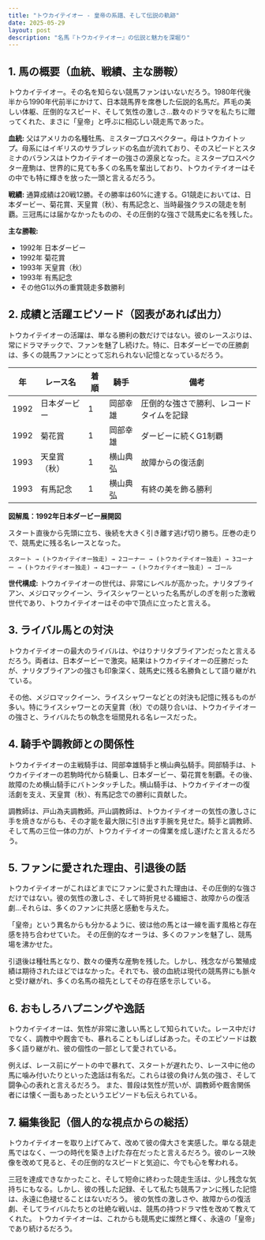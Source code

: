 ```yaml
---
title: "トウカイテイオー - 皇帝の系譜、そして伝説の軌跡"
date: 2025-05-29
layout: post
description: "名馬『トウカイテイオー』の伝説と魅力を深堀り"
---
```


## 1. 馬の概要（血統、戦績、主な勝鞍）

トウカイテイオー。その名を知らない競馬ファンはいないだろう。1980年代後半から1990年代前半にかけて、日本競馬界を席巻した伝説的名馬だ。芦毛の美しい体躯、圧倒的なスピード、そして気性の激しさ…数々のドラマを私たちに贈ってくれた、まさに「皇帝」と呼ぶに相応しい競走馬であった。

**血統:** 父はアメリカの名種牡馬、ミスタープロスペクター。母はトウカイトップ。母系にはイギリスのサラブレッドの名血が流れており、そのスピードとスタミナのバランスはトウカイテイオーの強さの源泉となった。ミスタープロスペクター産駒は、世界的に見ても多くの名馬を輩出しており、トウカイテイオーはその中でも特に輝きを放った一頭と言えるだろう。

**戦績:**  通算成績は20戦12勝。その勝率は60%に達する。G1競走においては、日本ダービー、菊花賞、天皇賞（秋）、有馬記念と、当時最強クラスの競走を制覇。三冠馬には届かなかったものの、その圧倒的な強さで競馬史に名を残した。

**主な勝鞍:**

* 1992年 日本ダービー
* 1992年 菊花賞
* 1993年 天皇賞（秋）
* 1993年 有馬記念
* その他G1以外の重賞競走多数勝利


## 2. 成績と活躍エピソード（図表があれば出力）

トウカイテイオーの活躍は、単なる勝利の数だけではない。彼のレースぶりは、常にドラマチックで、ファンを魅了し続けた。特に、日本ダービーでの圧勝劇は、多くの競馬ファンにとって忘れられない記憶となっているだろう。

| 年 | レース名         | 着順 | 騎手      | 備考                                   |
|---|-----------------|-----|-----------|----------------------------------------|
| 1992 | 日本ダービー       | 1   | 岡部幸雄 | 圧倒的な強さで勝利、レコードタイムを記録 |
| 1992 | 菊花賞           | 1   | 岡部幸雄 | ダービーに続くG1制覇                    |
| 1993 | 天皇賞（秋）     | 1   | 横山典弘 | 故障からの復活劇                        |
| 1993 | 有馬記念         | 1   | 横山典弘 | 有終の美を飾る勝利                    |


**図解風：1992年日本ダービー展開図**

スタート直後から先頭に立ち、後続を大きく引き離す逃げ切り勝ち。圧巻の走りで、競馬史に残る名レースとなった。

```
スタート → (トウカイテイオー独走) → 2コーナー → (トウカイテイオー独走) → 3コーナー → (トウカイテイオー独走) → 4コーナー → (トウカイテイオー独走) → ゴール
```

**世代構成:** トウカイテイオーの世代は、非常にレベルが高かった。ナリタブライアン、メジロマックイーン、ライスシャワーといった名馬がしのぎを削った激戦世代であり、トウカイテイオーはその中で頂点に立ったと言える。


## 3. ライバル馬との対決

トウカイテイオーの最大のライバルは、やはりナリタブライアンだったと言えるだろう。両者は、日本ダービーで激突。結果はトウカイテイオーの圧勝だったが、ナリタブライアンの強さも印象深く、競馬史に残る名勝負として語り継がれている。

その他、メジロマックイーン、ライスシャワーなどとの対決も記憶に残るものが多い。特にライスシャワーとの天皇賞（秋）での競り合いは、トウカイテイオーの強さと、ライバルたちの執念を垣間見れる名レースだった。


## 4. 騎手や調教師との関係性

トウカイテイオーの主戦騎手は、岡部幸雄騎手と横山典弘騎手。岡部騎手は、トウカイテイオーの若駒時代から騎乗し、日本ダービー、菊花賞を制覇。その後、故障のため横山騎手にバトンタッチした。横山騎手は、トウカイテイオーの復活劇を支え、天皇賞（秋）、有馬記念での勝利に貢献した。

調教師は、戸山為夫調教師。戸山調教師は、トウカイテイオーの気性の激しさに手を焼きながらも、その才能を最大限に引き出す手腕を見せた。騎手と調教師、そして馬の三位一体の力が、トウカイテイオーの偉業を成し遂げたと言えるだろう。


## 5. ファンに愛された理由、引退後の話

トウカイテイオーがこれほどまでにファンに愛された理由は、その圧倒的な強さだけではない。彼の気性の激しさ、そして時折見せる繊細さ、故障からの復活劇…それらは、多くのファンに共感と感動を与えた。

「皇帝」という異名からも分かるように、彼は他の馬とは一線を画す風格と存在感を持ち合わせていた。  その圧倒的なオーラは、多くのファンを魅了し、競馬場を沸かせた。

引退後は種牡馬となり、数々の優秀な産駒を残した。しかし、残念ながら繁殖成績は期待されたほどではなかった。それでも、彼の血統は現代の競馬界にも脈々と受け継がれ、多くの名馬の祖先としてその存在感を示している。


## 6. おもしろハプニングや逸話

トウカイテイオーは、気性が非常に激しい馬として知られていた。レース中だけでなく、調教中や厩舎でも、暴れることもしばしばあった。そのエピソードは数多く語り継がれ、彼の個性の一部として愛されている。

例えば、レース前にゲートの中で暴れて、スタートが遅れたり、レース中に他の馬に噛み付いたりといった逸話は有名だ。これらは彼の負けん気の強さ、そして闘争心の表れと言えるだろう。  また、普段は気性が荒いが、調教師や厩舎関係者には懐く一面もあったというエピソードも伝えられている。


## 7. 編集後記（個人的な視点からの総括）

トウカイテイオーを取り上げてみて、改めて彼の偉大さを実感した。単なる競走馬ではなく、一つの時代を築き上げた存在だったと言えるだろう。彼のレース映像を改めて見ると、その圧倒的なスピードと気迫に、今でも心を奪われる。

三冠を達成できなかったこと、そして短命に終わった競走生活は、少し残念な気持ちにもなる。しかし、彼の残した記録、そして私たち競馬ファンに残した記憶は、永遠に色褪せることはないだろう。  彼の気性の激しさや、故障からの復活劇、そしてライバルたちとの壮絶な戦いは、競馬の持つドラマ性を改めて教えてくれた。  トウカイテイオーは、これからも競馬史に燦然と輝く、永遠の「皇帝」であり続けるだろう。
